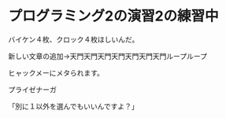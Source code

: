 # プログラミング2の演習2の練習中
バイケン４枚、クロック４枚ほしいんだ。

新しい文章の追加->天門天門天門天門天門天門天門ループループ


ヒャックメーにメタられます。

プライゼナーガ

「別に１以外を選んでもいいんですよ？」